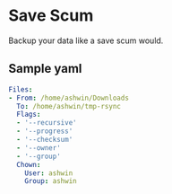 # Save Scum

Backup your data like a save scum would.

## Sample yaml

```yaml
Files:
- From: /home/ashwin/Downloads
  To: /home/ashwin/tmp-rsync
  Flags:
  - '--recursive'
  - '--progress'
  - '--checksum'
  - '--owner'
  - '--group'
  Chown:
    User: ashwin
    Group: ashwin
```
